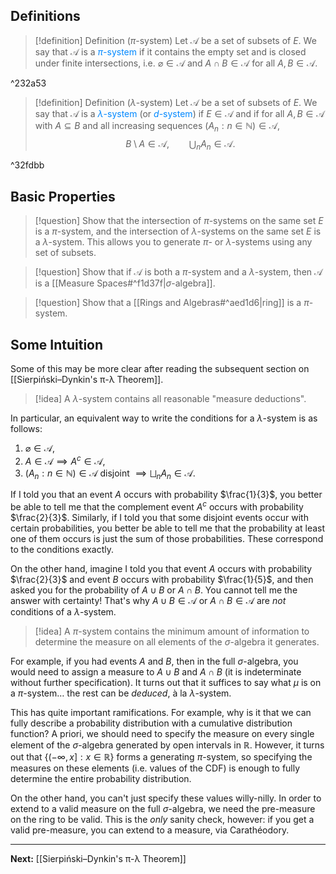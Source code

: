 ## Definitions

>[!definition] Definition ($\pi$-system)
>Let $\mathcal{A}$ be a set of subsets of $E$. We say that $\mathcal{A}$ is a <span style="color:#0088ff">$\pi$-system</span> if it contains the empty set and is closed under finite intersections, i.e. $\varnothing\in\mathcal{A}$ and $A\cap B\in\mathcal{A}$ for all $A,B\in\mathcal{A}$.

^232a53

>[!definition] Definition ($\lambda$-system)
>Let $\mathcal{A}$ be a set of subsets of $E$. We say that $\mathcal{A}$ is a <span style="color:#0088ff">$\lambda$-system</span> (or <span style="color:#0088ff">$d$-system</span>) if $E\in\mathcal{A}$ and if for all $A,B\in\mathcal{A}$ with $A\subseteq B$ and all increasing sequences $(A_{n}:n\in\mathbb{N})\in\mathcal{A}$,
>$$B\setminus A\in\mathcal{A},\qquad \bigcup_{n}A_{n}\in\mathcal{A}.$$ 

^32fdbb

## Basic Properties

>[!question]
>Show that the intersection of $\pi$-systems on the same set $E$ is a $\pi$-system, and the intersection of $\lambda$-systems on the same set $E$ is a $\lambda$-system. This allows you to generate $\pi$- or $\lambda$-systems using any set of subsets.

>[!question]
>Show that if $\mathcal{A}$ is both a $\pi$-system and a $\lambda$-system, then $\mathcal{A}$ is a [[Measure Spaces#^f1d37f|$\sigma$-algebra]].

>[!question]
>Show that a [[Rings and Algebras#^aed1d6|ring]] is a $\pi$-system.

## Some Intuition

Some of this may be more clear after reading the subsequent section on [[Sierpiński–Dynkin's π-λ Theorem]].

>[!idea]
>A $\lambda$-system contains all reasonable "measure deductions".

In particular, an equivalent way to write the conditions for a $\lambda$-system is as follows:

1. $\varnothing\in\mathcal{A}$,
2. $A\in\mathcal{A}\implies A^{c}\in\mathcal{A}$,
3. $(A_{n}:n\in\mathbb{N})\in\mathcal{A}$ disjoint $\implies \bigsqcup_{n}A_{n}\in\mathcal{A}$.

If I told you that an event $A$ occurs with probability $\frac{1}{3}$, you better be able to tell me that the complement event $A^{c}$ occurs with probability $\frac{2}{3}$. Similarly, if I told you that some disjoint events occur with certain probabilities, you better be able to tell me that the probability at least one of them occurs is just the sum of those probabilities. These correspond to the conditions exactly.

On the other hand, imagine I told you that event $A$ occurs with probability $\frac{2}{3}$ and event $B$ occurs with probability $\frac{1}{5}$, and then asked you for the probability of $A\cup B$ or $A\cap B$. You cannot tell me the answer with certainty! That's why $A\cup B\in\mathcal{A}$ or $A\cap B\in\mathcal{A}$ are *not* conditions of a $\lambda$-system.

>[!idea]
>A $\pi$-system contains the minimum amount of information to determine the measure on all elements of the $\sigma$-algebra it generates.

For example, if you had events $A$ and $B$, then in the full $\sigma$-algebra, you would need to assign a measure to $A\cup B$ and $A\cap B$ (it is indeterminate without further specification). It turns out that it suffices to say what $\mu$ is on a $\pi$-system$\dots$ the rest can be *deduced*, à la $\lambda$-system.

This has quite important ramifications. For example, why is it that we can fully describe a probability distribution with a cumulative distribution function? A priori, we should need to specify the measure on every single element of the $\sigma$-algebra generated by open intervals in $\mathbb{R}$. However, it turns out that $\{ (-\infty,x]: x\in\mathbb{R} \}$ forms a generating $\pi$-system, so specifying the measures on these elements (i.e. values of the CDF) is enough to fully determine the entire probability distribution.

On the other hand, you can't just specify these values willy-nilly. In order to extend to a valid measure on the full $\sigma$-algebra, we need the pre-measure on the ring to be valid. This is the *only* sanity check, however: if you get a valid pre-measure, you can extend to a measure, via Carathéodory.

---

**Next:** [[Sierpiński–Dynkin's π-λ Theorem]]
